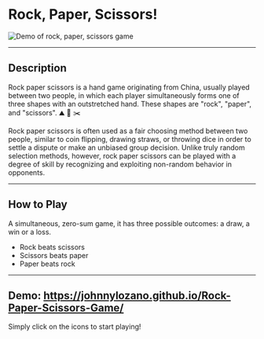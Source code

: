 # Rock, Paper, Scissors!

<img src="./img/demo.gif" alt="Demo of rock, paper, scissors game">

---

## Description
Rock paper scissors is a hand game originating from China, usually played between two people, in which each player simultaneously forms one of three shapes with an outstretched hand. These shapes are "rock", "paper", and "scissors".
:mountain: :page_facing_up: :scissors: 

Rock paper scissors is often used as a fair choosing method between two people, similar to coin flipping, drawing straws, or throwing dice in order to settle a dispute or make an unbiased group decision. Unlike truly random selection methods, however, rock paper scissors can be played with a degree of skill by recognizing and exploiting non-random behavior in opponents.

---

## How to Play
A simultaneous, zero-sum game, it has three possible outcomes: a draw, a win or a loss. 
- Rock beats scissors
- Scissors beats paper
- Paper beats rock

---

## Demo: https://johnnylozano.github.io/Rock-Paper-Scissors-Game/
Simply click on the icons to start playing!